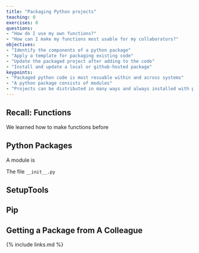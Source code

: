 ```yaml
---
title: "Packaging Python projects"
teaching: 0
exercises: 0
questions:
- "How do I use my own functions?"
- "How can I make my functions most usable for my collaborators?"
objectives:
- "Identify the components of a python package"
- "Apply a template for packaging existing code"
- "Update the packaged project after adding to the code"
- "Install and update a local or github-hosted package"
keypoints:
- "Packaged python code is most resuable within and across systems"
- "A python package consists of modules"
- "Projects can be distributed in many ways and always installed with pip"
---
```


## Recall: Functions

We learned how to make functions before

## Python Packages

A module is

The file `__init__.py`

## SetupTools

## Pip


## Getting a Package from A Colleague


{% include links.md %}
